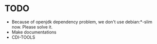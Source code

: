 # TODO

* Because of openjdk dependency problem, we don't use debian:\*-slim now. Please solve it.
* Make documentations
* CDI-TOOLS
